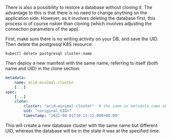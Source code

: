 There is also a possibility to restore a database without cloning it. The advantage to this is that there is no need to change anything on the application side. However, as it involves deleting the database first, this process is of course riskier than cloning (which involves adjusting the connection parameters of the app).

First, make sure there is no writing activity on your DB, and save the UID. Then delete the postgresql K8S resource:

```shell
kubectl delete postgresql cluster-name
```

Then deploy a new manifest with the same name, referring to itself (both name and UID) in the clone section:

```yaml 
metadata:
    name: acid-minimal-cluster
    [...]
spec:
    [...]
    clone:
        cluster: "acid-minimal-cluster"  # the same as metadata.name above!
        uid: "<original_UID>"
        timestamp: "2022-04-01T10:11:12.000+00:00"
```
This will create a new database cluster with the same name but different UID, whereas the database will be in the state it was at the specified time.